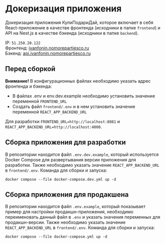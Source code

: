 # Докеризация приложения

Докеризация приложения КупиПодариДай, которое включает в себя React-приложение в качестве фронтенда (исходники в папке `frontend`) и API на Nest.js в качестве бэкенда (исходники в папке `backend`). 

IP: `51.250.20.122`  
Фронтенд: [ivanfonin.nomorepartiesco.ru](https://ivanfonin.nomorepartiesco.ru/)  
Бэкенд: [api.ivanfonin.nomorepartiesco.ru](https://api.ivanfonin.nomorepartiesco.ru/)  

## Перед сборкой

**Внимание!** В конфигурационных файлах необходимо указать адрес фронтенда и бэкенда:
- В файлах .env и env.dev.example необходимо установить значение переменной `FRONTEND_URL`
- Создать файл `frontend/.env` и в нем установить значение переменной `REACT_APP_BACKEND_URL`

Для разработки `FRONTEND_URL=http://localhost:8081` и `REACT_APP_BACKEND_URL=http://localhost:4000`.

## Сборка приложения для разработки

В репозитории находится файл `.env.dev.example`, который используется Docker Compose для развертывания версии приложения для разработки. Также необходимо указать значение `REACT_APP_BACKEND_URL` в `frontend/.env`. Команда для сборки и запуска:

`docker compose --file docker-compose.dev.yml up -d`

## Сборка приложения для продакшена

В репозитории находится файл `.env.example`, который показывает пример для настройки продакшн-приложения, необходимо переименовать данный файл в `.env` и указать значения переменных для продакшн-версии. Также необходимо указать значение `REACT_APP_BACKEND_URL` в `frontend/.env`.   Команда для сборки и запуска:

`docker compose --file docker-compose.yml up -d`
